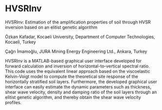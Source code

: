 # HVSRInv
HVSRInv: Estimation of the amplification properties of soil through HVSR inversion based on an elitist genetic algorithm

Özkan Kafadar, Kocaeli University, Department of Computer Technologies, Kocaeli, Turkey

Çağrı İmamoğlu, JURA Mining Energy Engineering Ltd., Ankara, Turkey

HVSRInv is a MATLAB-based graphical user interface developed for forward calculation and inversion of horizontal-to-vertical spectral ratio. This code uses the equivalent linear approach based on the viscoelastic Kelvin-Voigt model to compute the theoretical site response of the horizontally stratified soil layers. Furthermore, the developed graphical user interface can easily estimate the dynamic parameters such as thickness, shear wave velocity, density and damping ratio of the soil layers through an elitist genetic algorithm, and thereby obtain the shear wave velocity profiles.
